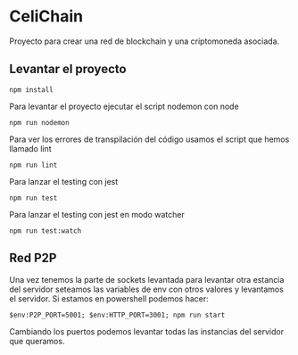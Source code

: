 # CeliChain
Proyecto para crear una red de blockchain y una criptomoneda asociada.

## Levantar el proyecto

```
npm install
```

Para levantar el proyecto ejecutar el script nodemon con node

```
npm run nodemon
```

Para ver los errores de transpilación del código usamos el script que hemos llamado lint

```
npm run lint
```

Para lanzar el testing con jest

```
npm run test
```

Para lanzar el testing con jest en modo watcher

```
npm run test:watch
```

## Red P2P
Una vez tenemos la parte de sockets levantada para levantar otra estancia del servidor seteamos las variables de env con otros valores y levantamos el servidor. Si estamos en powershell podemos hacer:

```
$env:P2P_PORT=5001; $env:HTTP_PORT=3001; npm run start
```

Cambiando los puertos podemos levantar todas las instancias del servidor que queramos.

